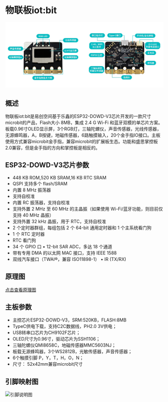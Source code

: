 # 物联板iot:bit



![实物图](pic/iot_bit.jpg)

## 概述

物联板iot:bit是易创空间基于乐鑫的ESP32-DOWD-V3芯片开发的一款尺寸microbit的产品，Flash大小 8MB，集成 2.4 G Wi-Fi 和蓝牙双模的单芯片方案。板载0.96寸OLED显示屏，3个RGB灯，三轴陀螺仪，声音传感器，光线传感器，无源蜂鸣器，A，B按键，地磁传感器，6路触摸输入，20个金手指IO接口。主板使用方式兼容microbit金手指，兼容microbit的扩展板生态。功能和盛思掌控板2.0兼容，但是金手指的方向和掌控板是相反的。

## ESP32-DOWD-V3芯片参数

* 448 KB ROM,520 KB SRAM,16 KB RTC SRAM
* QSPI 支持多个 flash/SRAM
* 内置 8 MHz 振荡器
* 支持自校准
* 内置 RC 振荡器，支持自校准
* 支持外置 2 MHz 至 60 MHz 的主晶振（如果使用 Wi-Fi/蓝牙功能，则目前仅支持 40 MHz 晶振）
* 支持外置 32 kHz 晶振，用于 RTC，支持自校准
* 2 个定时器群组，每组包括 2 个 64-bit 通用定时器和 1 个主系统看门狗
* 1 个 RTC 定时器
* RTC 看门狗
* 34 个 GPIO 口 • 12-bit SAR ADC，多达 18 个通道
* 带有专用 DMA 的以太网 MAC 接口，支持 IEEE 1588
* 双线汽车接口（TWAI®，兼容 ISO11898-1） • IR (TX/RX)

## 原理图

<a href="zh-cn/esp32/iotbit/iotbit_schematic.pdf" target="_blank">点击查看原理图</a>

## 主板参数

* 主控芯片ESP32-DOWD-V3，SRM:520KB，FLASH:8MB
* TypeC供电下载，支持C2C数据线，PH2.0 3V供电；
* USB转串口芯片为CH9102F芯片；
* OLED尺寸为0.96寸，驱动芯片为SSH1106；
* 三轴陀螺仪QMI8658C，地磁传感器MMC5603NJ；
* 板载无源蜂鸣器，3个WS2812B，光敏传感器，声音传感器；
* 6个触摸引脚 P，Y，T，H，O，N；
* 尺寸： 52x42mm兼容microbit尺寸

## 引脚映射图

![引脚说明图](pic/iotbit_esp32_pinmap.jpg)

